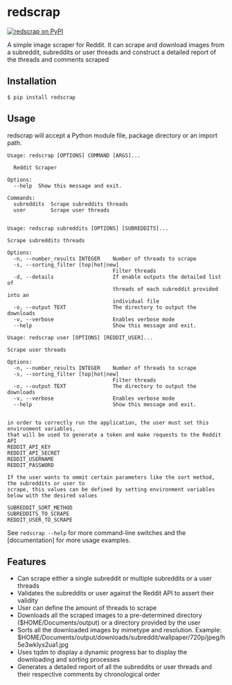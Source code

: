<!--- [![](https://i.imgur.com/kQOtbBk.png)]() -->

redscrap
====
[![redscrap on PyPI](https://img.shields.io/pypi/v/redscrap.svg?color=blue&style=for-the-badge)](https://pypi.org/project/redscrap)

A simple image scraper for Reddit. It can scrape and download images from a subreddit, subreddits or user threads and construct a detailed report of the threads and comments scraped

<!--- [**Project website**]()-->

<!---[Documentation]

[Documentation]: -->


Installation
------------

    $ pip install redscrap


Usage
-----
redscrap will accept a Python module file, package directory or an import path.

    Usage: redscrap [OPTIONS] COMMAND [ARGS]...
    
      Reddit Scraper
    
    Options:
      --help  Show this message and exit.
    
    Commands:
      subreddits  Scrape subreddits threads
      user        Scrape user threads

    
    Usage: redscrap subreddits [OPTIONS] [SUBREDDITS]...
    
    Scrape subreddits threads
    
    Options:
      -n, --number_results INTEGER    Number of threads to scrape
      -s, --sorting_filter [top|hot|new]
                                      Filter threads
      -d, --details                   If enable outputs the detailed list of
                                      threads of each subreddit provided into an
                                      individual file
      -o, --output TEXT               The directory to output the downloads
      -v, --verbose                   Enables verbose mode
      --help                          Show this message and exit.

    Usage: redscrap user [OPTIONS] [REDDIT_USER]...

    Scrape user threads
    
    Options:
      -n, --number_results INTEGER    Number of threads to scrape
      -s, --sorting_filter [top|hot|new]
                                      Filter threads
      -o, --output TEXT               The directory to output the downloads
      -v, --verbose                   Enables verbose mode
      --help                          Show this message and exit.


    in order to correctly run the application, the user must set this environment variables,
    that will be used to generate a token and make requests to the Reddit API
    REDDIT_API_KEY
    REDDIT_API_SECRET
    REDDIT_USERNAME
    REDDIT_PASSWORD

    If the user wants to ommit certain parameters like the sort method, the subreddits or user to
    scrape, this values can be defined by setting environment variables below with the desired values

    SUBREDDIT_SORT_METHOD
    SUBREDDITS_TO_SCRAPE
    REDDIT_USER_TO_SCRAPE

See `redscrap --help` for more command-line switches and the [documentation]
for more usage examples.


Features
--------
* Can scrape either a single subreddit or multiple subreddits or a user threads
* Validates the subreddits or user against the Reddit API to assert their validity
* User can define the amount of threads to scrape
* Downloads all the scraped images to a pre-determined directory ($HOME/Documents/output) or a directory provided by the user
* Sorts all the downloaded images by mimetype and resolution. Example: $HOME/Documents/output/downloads/subreddit/wallpaper/720p/jpeg/h5e3wklys2ua1.jpg
* Uses tqdm to display a dynamic progress bar to display the downloading and sorting processes
* Generates a detailed report of all the subreddits or user threads and their respective comments by chronological order
